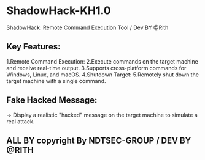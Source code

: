 # ShadowHack-KH1.0
ShadowHack: Remote Command Execution Tool / Dev BY @Rith
## Key Features:
1.Remote Command Execution:
2.Execute commands on the target machine and receive real-time output.
3.Supports cross-platform commands for Windows, Linux, and macOS.
4.Shutdown Target:
5.Remotely shut down the target machine with a single command.
## Fake Hacked Message:
-> Display a realistic "hacked" message on the target machine to simulate a real attack.
## ALL BY copyright By NDTSEC-GROUP / DEV BY @RITH

